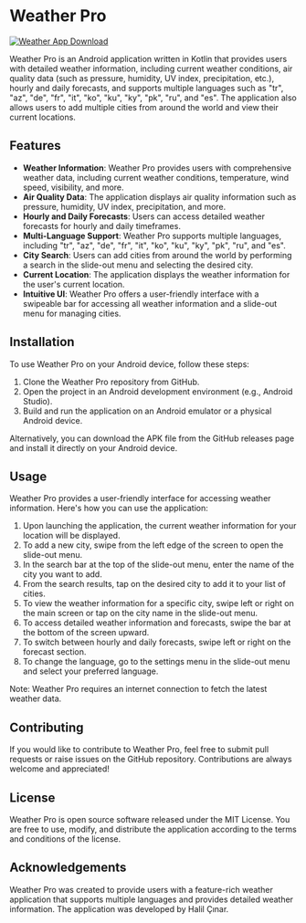 # Weather Pro


[![Weather App Download](https://ssl.gstatic.com/images/branding/product/1x/drive_2020q4_48dp.png "Download")]()

Weather Pro is an Android application written in Kotlin that provides users with detailed weather information, including current weather conditions, air quality data (such as pressure, humidity, UV index, precipitation, etc.), hourly and daily forecasts, and supports multiple languages such as "tr", "az", "de", "fr", "it", "ko", "ku", "ky", "pk", "ru", and "es". The application also allows users to add multiple cities from around the world and view their current locations.

## Features

- **Weather Information**: Weather Pro provides users with comprehensive weather data, including current weather conditions, temperature, wind speed, visibility, and more.
- **Air Quality Data**: The application displays air quality information such as pressure, humidity, UV index, precipitation, and more.
- **Hourly and Daily Forecasts**: Users can access detailed weather forecasts for hourly and daily timeframes.
- **Multi-Language Support**: Weather Pro supports multiple languages, including "tr", "az", "de", "fr", "it", "ko", "ku", "ky", "pk", "ru", and "es".
- **City Search**: Users can add cities from around the world by performing a search in the slide-out menu and selecting the desired city.
- **Current Location**: The application displays the weather information for the user's current location.
- **Intuitive UI**: Weather Pro offers a user-friendly interface with a swipeable bar for accessing all weather information and a slide-out menu for managing cities.

## Installation

To use Weather Pro on your Android device, follow these steps:

1. Clone the Weather Pro repository from GitHub.
2. Open the project in an Android development environment (e.g., Android Studio).
3. Build and run the application on an Android emulator or a physical Android device.

Alternatively, you can download the APK file from the GitHub releases page and install it directly on your Android device.

## Usage

Weather Pro provides a user-friendly interface for accessing weather information. Here's how you can use the application:

1. Upon launching the application, the current weather information for your location will be displayed.
2. To add a new city, swipe from the left edge of the screen to open the slide-out menu.
3. In the search bar at the top of the slide-out menu, enter the name of the city you want to add.
4. From the search results, tap on the desired city to add it to your list of cities.
5. To view the weather information for a specific city, swipe left or right on the main screen or tap on the city name in the slide-out menu.
6. To access detailed weather information and forecasts, swipe the bar at the bottom of the screen upward.
7. To switch between hourly and daily forecasts, swipe left or right on the forecast section.
8. To change the language, go to the settings menu in the slide-out menu and select your preferred language.

Note: Weather Pro requires an internet connection to fetch the latest weather data.

## Contributing

If you would like to contribute to Weather Pro, feel free to submit pull requests or raise issues on the GitHub repository. Contributions are always welcome and appreciated!

## License

Weather Pro is open source software released under the MIT License. You are free to use, modify, and distribute the application according to the terms and conditions of the license.

## Acknowledgements

Weather Pro was created to provide users with a feature-rich weather application that supports multiple languages and provides detailed weather information. The application was developed by Halil Çınar.
